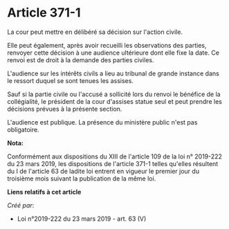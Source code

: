 # Article 371-1

La cour peut mettre en délibéré sa décision sur l'action civile.

Elle peut également, après avoir recueilli les observations des parties, renvoyer cette décision à une audience ultérieure
dont elle fixe la date. Ce renvoi est de droit à la demande des parties civiles.

L'audience sur les intérêts civils a lieu au tribunal de grande instance dans le ressort duquel se sont tenues les assises.

Sauf si la partie civile ou l'accusé a sollicité lors du renvoi le bénéfice de la collégialité, le président de la cour
d'assises statue seul et peut prendre les décisions prévues à la présente section.

L'audience est publique. La présence du ministère public n'est pas obligatoire.

**Nota:**

Conformément aux dispositions du XIII de l'article 109 de la loi n° 2019-222 du 23 mars 2019, les dispositions de l'article
371-1 telles qu'elles résultent du I de l'article 63 de ladite loi entrent en vigueur le premier jour du troisième mois
suivant la publication de la même loi.

**Liens relatifs à cet article**

_Créé par_:

  - Loi n°2019-222 du 23 mars 2019 - art. 63 (V)
